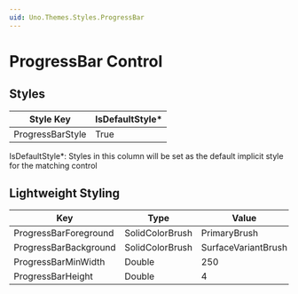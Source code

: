 ```yaml
---
uid: Uno.Themes.Styles.ProgressBar
---
```


# ProgressBar Control

## Styles

Style Key|IsDefaultStyle*
-|-
ProgressBarStyle|True

IsDefaultStyle*: Styles in this column will be set as the default implicit style for the matching control

## Lightweight Styling

Key|Type|Value
-|-|-
ProgressBarForeground|SolidColorBrush|PrimaryBrush
ProgressBarBackground|SolidColorBrush|SurfaceVariantBrush
ProgressBarMinWidth|Double|250
ProgressBarHeight|Double|4
